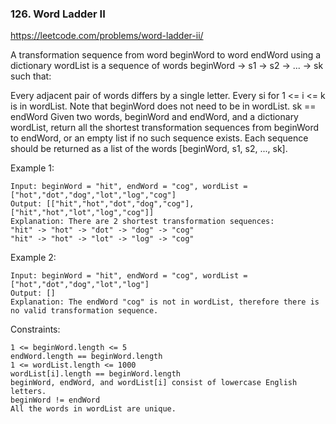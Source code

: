 ### 126. Word Ladder II

https://leetcode.com/problems/word-ladder-ii/

A transformation sequence from word beginWord to word endWord using a dictionary wordList is a sequence of words beginWord -> s1 -> s2 -> ... -> sk such that:

Every adjacent pair of words differs by a single letter.
Every si for 1 <= i <= k is in wordList. Note that beginWord does not need to be in wordList.
sk == endWord
Given two words, beginWord and endWord, and a dictionary wordList, return all the shortest transformation sequences from beginWord to endWord, or an empty list if no such sequence exists. Each sequence should be returned as a list of the words [beginWord, s1, s2, ..., sk].



Example 1:

    Input: beginWord = "hit", endWord = "cog", wordList = ["hot","dot","dog","lot","log","cog"]
    Output: [["hit","hot","dot","dog","cog"],["hit","hot","lot","log","cog"]]
    Explanation: There are 2 shortest transformation sequences:
    "hit" -> "hot" -> "dot" -> "dog" -> "cog"
    "hit" -> "hot" -> "lot" -> "log" -> "cog"
Example 2:

    Input: beginWord = "hit", endWord = "cog", wordList = ["hot","dot","dog","lot","log"]
    Output: []
    Explanation: The endWord "cog" is not in wordList, therefore there is no valid transformation sequence.
    

Constraints:

    1 <= beginWord.length <= 5
    endWord.length == beginWord.length
    1 <= wordList.length <= 1000
    wordList[i].length == beginWord.length
    beginWord, endWord, and wordList[i] consist of lowercase English letters.
    beginWord != endWord
    All the words in wordList are unique.